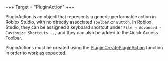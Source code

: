 +++
Target = "PluginAction"
+++

PluginAction is an object that represents a generic performable action in Roblox Studio, with no directly associated `Toolbar` or `Button`. In Roblox Studio, they can be assigned a keyboard shortcut under `File → Advanced → Customize Shortcuts...`, and they can also be added to the Quick Access Toolbar.PluginActions must be created using the [Plugin.CreatePluginAction](https://developer.roblox.com/api-reference/function/Plugin/CreatePluginAction) function in order to work as expected.